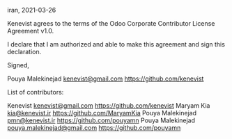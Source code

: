 iran, 2021-03-26

Kenevist agrees to the terms of the Odoo Corporate Contributor License
Agreement v1.0.

I declare that I am authorized and able to make this agreement and sign this
declaration.

Signed,

Pouya Malekinejad kenevist@gmail.com https://github.com/kenevist

List of contributors:

Kenevist  kenevist@gmail.com https://github.com/kenevist
Maryam Kia kia@kenevist.ir https://github.com/MaryamKia
Pouya Malekinejad pmn@kenevist.ir https://github.com/pouyamn
Pouya Malekinejad pouya.malekinejad@gmail.com https://github.com/pouyamn
